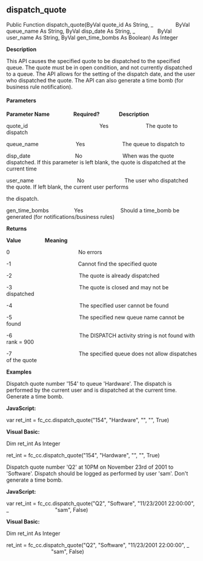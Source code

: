 dispatch_quote
--------------

Public Function dispatch_quote(ByVal quote_id As String, _
              ByVal queue_name As String, ByVal disp_date As String, _
              ByVal user_name As String, ByVal gen_time_bombs As Boolean) As Integer

**Description**

This API causes the specified quote to be dispatched to the specified queue. The quote must be in open condition, and not currently dispatched to a queue. The API allows for the setting of the dispatch date, and the user who dispatched the quote. The API can also generate a time bomb (for business rule notification).

#### Parameters
**Parameter Name**                **Required?**             **Description**

quote_id                                                Yes                         The quote to dispatch

queue_name                         Yes                         The queue to dispatch to

disp_date                              No                           When was the quote dispatched. If this parameter is left blank, the quote is dispatched at the current time

user_name                             No                           The user who dispatched the quote. If left blank, the current user performs

the dispatch.

gen_time_bombs                 Yes                         Should a time_bomb be generated (for notifications/business rules)

**Returns**

**Value**                **Meaning**

0                                              No errors

-1                                             Cannot find the specified quote

-2                                             The quote is already dispatched

-3                                             The quote is closed and may not be dispatched

-4                                             The specified user cannot be found

-5                                             The specified new queue name cannot be found

-6                                             The DISPATCH activity string is not found with rank = 900

-7                                             The specified queue does not allow dispatches of the quote

**Examples**

 Dispatch quote number '154' to queue 'Hardware'. The dispatch is performed by the current user and is dispatched at the current time. Generate a time bomb.

**JavaScript:**

var ret_int = fc_cc.dispatch_quote("154", "Hardware", "", "", True)

**Visual Basic:**

Dim ret_int As Integer

ret_int = fc_cc.dispatch_quote("154", "Hardware", "", "", True)

 Dispatch quote number 'Q2' at 10PM on November 23rd of 2001 to 'Software'. Dispatch should be logged as performed by user 'sam'. Don't generate a time bomb.

**JavaScript:**

var ret_int = fc_cc.dispatch_quote("Q2", "Software", "11/23/2001 22:00:00", _
                              "sam", False)

**Visual Basic:**

Dim ret_int As Integer

ret_int = fc_cc.dispatch_quote("Q2", "Software", "11/23/2001 22:00:00", _
                              "sam", False)